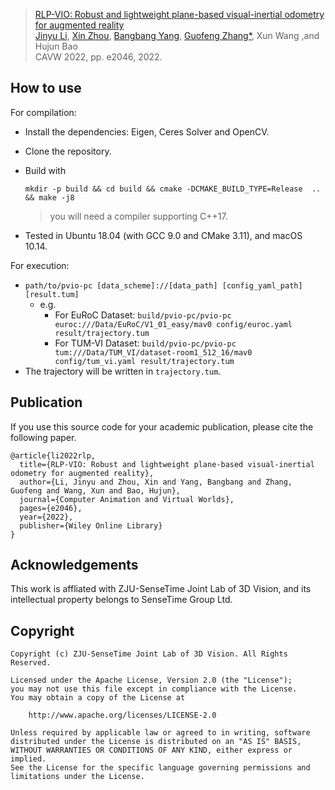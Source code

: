 > [RLP-VIO: Robust and lightweight plane-based visual-inertial odometry for augmented reality](https://onlinelibrary.wiley.com/doi/10.1002/cav.2046)  
> [Jinyu Li](https://github.com/itsuhane), [Xin Zhou](https://github.com/ZhouXiner), [Bangbang Yang](https://github.com/ybbbbt), [Guofeng Zhang*](https://github.com/guofengzhang), Xun Wang ,and Hujun Bao   
> CAVW 2022, pp. e2046, 2022.   

## How to use

For compilation:

* Install the dependencies: Eigen, Ceres Solver and OpenCV.

* Clone the repository.

* Build with 

  ```shell
  mkdir -p build && cd build && cmake -DCMAKE_BUILD_TYPE=Release  .. && make -j8
  ```

  > you will need a compiler supporting C++17.

* Tested in Ubuntu 18.04 (with GCC 9.0 and CMake 3.11), and macOS 10.14.

For execution:
* `path/to/pvio-pc [data_scheme]://[data_path] [config_yaml_path] [result.tum]`
  * e.g.
    * For EuRoC Dataset: `build/pvio-pc/pvio-pc euroc:///Data/EuRoC/V1_01_easy/mav0 config/euroc.yaml result/trajectory.tum`
    * For TUM-VI Dataset: `build/pvio-pc/pvio-pc tum:///Data/TUM_VI/dataset-room1_512_16/mav0 config/tum_vi.yaml result/trajectory.tum`
* The trajectory will be written in `trajectory.tum`.

## Publication

If you use this source code for your academic publication, please cite the following paper.
```
@article{li2022rlp,
  title={RLP-VIO: Robust and lightweight plane-based visual-inertial odometry for augmented reality},
  author={Li, Jinyu and Zhou, Xin and Yang, Bangbang and Zhang, Guofeng and Wang, Xun and Bao, Hujun},
  journal={Computer Animation and Virtual Worlds},
  pages={e2046},
  year={2022},
  publisher={Wiley Online Library}
}
```

## Acknowledgements

This work is affliated with ZJU-SenseTime Joint Lab of 3D Vision, and its intellectual property belongs to SenseTime Group Ltd.

## Copyright
```
Copyright (c) ZJU-SenseTime Joint Lab of 3D Vision. All Rights Reserved.

Licensed under the Apache License, Version 2.0 (the "License");
you may not use this file except in compliance with the License.
You may obtain a copy of the License at

    http://www.apache.org/licenses/LICENSE-2.0

Unless required by applicable law or agreed to in writing, software
distributed under the License is distributed on an "AS IS" BASIS,
WITHOUT WARRANTIES OR CONDITIONS OF ANY KIND, either express or implied.
See the License for the specific language governing permissions and
limitations under the License.
```
